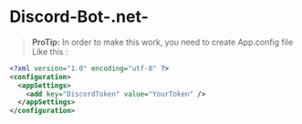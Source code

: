 # Discord-Bot-.net-
> **ProTip:** In order to make this work, you need to create App.config file
Like this :

```xml
<?xml version="1.0" encoding="utf-8" ?>
<configuration>
  <appSettings>
    <add key="DiscordToken" value="YourToken" />
  </appSettings>
</configuration>
```
